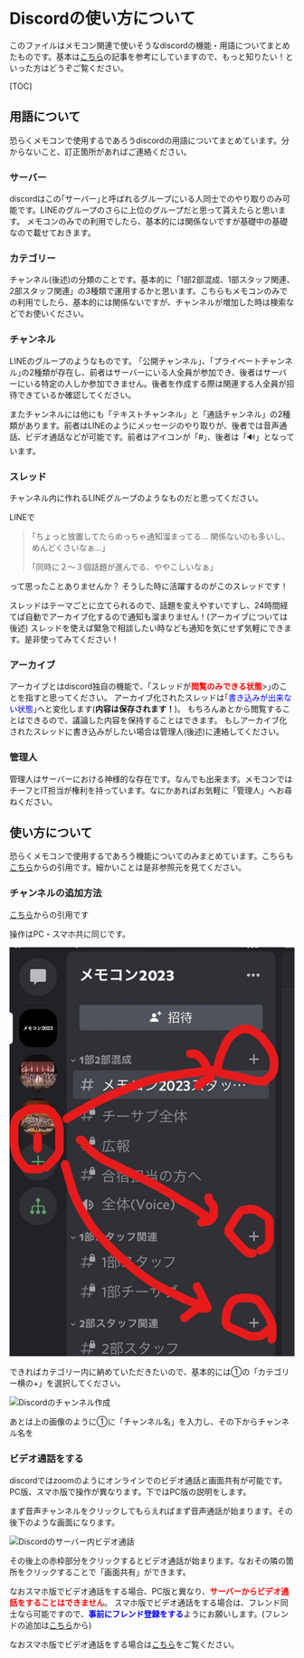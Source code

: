 # Discordの使い方について

このファイルはメモコン関連で使いそうなdiscordの機能・用語についてまとめたものです。基本は[こちら](https://honkinonki.com/discord-howto)の記事を参考にしていますので、もっと知りたい！といった方はどうぞご覧ください。

[TOC]

## 用語について

恐らくメモコンで使用するであろうdiscordの用語についてまとめています。分からないこと、訂正箇所があればご連絡ください。

### サーバー

discordはこの｢サーバー｣と呼ばれるグループにいる人同士でのやり取りのみ可能です。LINEのグループのさらに上位のグループだと思って貰えたらと思います。
メモコンのみでの利用でしたら、基本的には関係ないですが基礎中の基礎なので載せておきます。

### カテゴリー

チャンネル(後述)の分類のことです。基本的に「1部2部混成、1部スタッフ関連、2部スタッフ関連」の3種類で運用するかと思います。こちらもメモコンのみでの利用でしたら、基本的には関係ないですが、チャンネルが増加した時は検索などでお使いください。

### チャンネル

LINEのグループのようなものです。
｢公開チャンネル｣、｢プライベートチャンネル｣の2種類が存在し、前者はサーバーにいる人全員が参加でき、後者はサーバーにいる特定の人しか参加できません。後者を作成する際は関連する人全員が招待できているか確認してください。

またチャンネルには他にも「テキストチャンネル」と「通話チャンネル」の2種類があります。前者はLINEのようにメッセージのやり取りが、後者では音声通話、ビデオ通話などが可能です。前者はアイコンが「#」、後者は「🔊」となっています。

### スレッド

チャンネル内に作れるLINEグループのようなものだと思ってください。

LINEで

> ｢ちょっと放置してたらめっちゃ通知溜まってる… 関係ないのも多いし、めんどくさいなぁ…｣
>
> ｢同時に２～３個話題が進んでる、ややこしいなぁ｣

って思ったことありませんか？
そうした時に活躍するのがこのスレッドです！

スレッドはテーマごとに立てられるので、話題を変えやすいですし、24時間経てば自動でアーカイブ化するので通知も溜まりません！(アーカイブについては後述)
スレッドを使えば緊急で相談したい時なども通知を気にせず気軽にできます。是非使ってみてください！

### アーカイブ

アーカイブとはdiscord独自の機能で、｢スレッドが<font color="red">**閲覧のみできる状態**</font>>｣のことを指すと思ってください。
アーカイブ化されたスレッドは｢<font color="blue">書き込みが出来ない状態</font>｣へと変化します(**内容は保存されます！**)。
もちろんあとから閲覧することはできるので、議論した内容を保持することはできます。
もしアーカイブ化されたスレッドに書き込みがしたい場合は管理人(後述)に連絡してください。

### 管理人

管理人はサーバーにおける神様的な存在です。なんでも出来ます。メモコンではチーフとIT担当が権利を持っています。なにかあればお気軽に「管理人」へお尋ねください。



## 使い方について

恐らくメモコンで使用するであろう機能についてのみまとめています。こちらも[こちら](https://honkinonki.com/discord-howto)からの引用です。細かいことは是非参照元を見てください。

### チャンネルの追加方法

[こちら](https://honkinonki.com/discord-howto#i-14)からの引用です

操作はPC・スマホ共に同じです。

![pic3.jpg](https://github.com/Doya0910/howtouse-discord/blob/main/howtouse-discord/pic3.jpg?raw=true)

できればカテゴリー内に納めていただきたいので、基本的には①の「カテゴリー横の+」を選択してください。

![Discordのチャンネル作成](https://honkinonki.com/wp-content/uploads/2017/12/Channel_category_05.png)

[Discordの使い方｜初心者からすべての人に向けた図解マニュアル]: https://honkinonki.com/wp-content/uploads/2017/12/Channel_category_05.png

あとは上の画像のように①に「チャンネル名」を入力し、その下からチャンネル名を



### ビデオ通話をする

discordではzoomのようにオンラインでのビデオ通話と画面共有が可能です。PC版、スマホ版で操作が異なります。下ではPC版の説明をします。

まず音声チャンネルをクリックしてもらえればまず音声通話が始まります。その後下のような画面になります。

![Discordのサーバー内ビデオ通話](https://honkinonki.com/wp-content/uploads/2017/12/discord_video_01.png)

[Discordの使い方｜初心者からすべての人に向けた図解マニュアル]: https://honkinonki.com/wp-content/uploads/2017/12/discord_video_01.png

その後上の赤枠部分をクリックするとビデオ通話が始まります。なおその隣の箇所をクリックすることで「画面共有」ができます。

なおスマホ版でビデオ通話をする場合、PC版と異なり、<font color="red">**サーバーからビデオ通話をすることはできません**</font>。
スマホ版でビデオ通話をする場合は、フレンド同士なら可能ですので、<font color="blue">**事前にフレンド登録をする**</font>ようにお願いします。(フレンドの追加は[こちら](https://honkinonki.com/discord-howto#Discord-8)から)

なおスマホ版でビデオ通話をする場合は[こちら](https://honkinonki.com/discord-howto#i-3)をご覧ください。